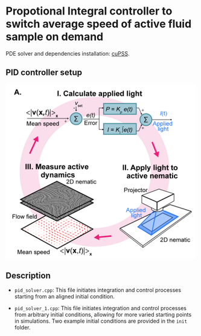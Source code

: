 # Propotional Integral controller to switch average speed of active fluid sample on demand

PDE solver and dependencies installation: [cuPSS](https://github.com/fcaballerop/cuPSS). <br>

## PID controller setup
<img src="https://github.com/ghoshsap/pid_controller_active_fluid/blob/main/init/method.png" alt="Diagram" width="800" />

## Description 

- `pid_solver.cpp`: This file initiates integration and control processes starting from an aligned initial condition.

- `pid_solver_1.cpp`: This file initiates integration and control processes from arbitrary initial conditions, allowing for more varied starting points in simulations. Two example initial conditions are provided in the `init` folder.

